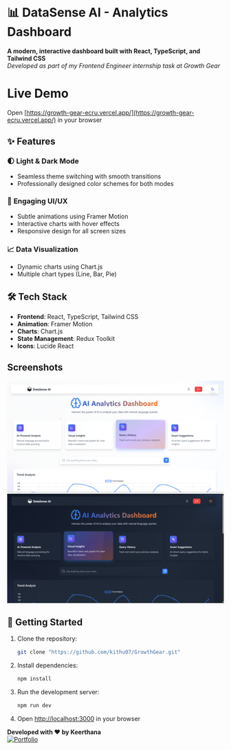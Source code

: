 # 📊 DataSense AI - Analytics Dashboard  

**A modern, interactive dashboard built with React, TypeScript, and Tailwind CSS**  
*Developed as part of my Frontend Engineer internship task at Growth Gear*  

# Live Demo
Open [https://growth-gear-ecru.vercel.app/](https://growth-gear-ecru.vercel.app/) in your browser  

## ✨ Features  

### 🌓 **Light & Dark Mode**  
- Seamless theme switching with smooth transitions    
- Professionally designed color schemes for both modes  

### 🎨 **Engaging UI/UX**  
- Subtle animations using Framer Motion  
- Interactive charts with hover effects  
- Responsive design for all screen sizes  

### 📈 **Data Visualization**  
- Dynamic charts using Chart.js   
- Multiple chart types (Line, Bar, Pie)  

## 🛠️ Tech Stack  

- **Frontend**: React, TypeScript, Tailwind CSS  
- **Animation**: Framer Motion  
- **Charts**: Chart.js  
- **State Management**: Redux Toolkit  
- **Icons**: Lucide React  

## Screenshots

![Dashboard Light Mode](./images/SS2.png)
![Dashboard Dark Mode](./images/SS1.png)

## 🚀 Getting Started  

1. Clone the repository:  
   ```bash
   git clone "https://github.com/kithu07/GrowthGear.git"
   ```

2. Install dependencies:  
   ```bash
   npm install
   ```

3. Run the development server:  
   ```bash
   npm run dev
   ```

4. Open [http://localhost:3000](http://localhost:3000) in your browser  



**Developed with ❤️ by Keerthana**  
[![Portfolio](https://img.shields.io/badge/Portfolio-Visit-brightgreen)](https://keerthana-portfolio-mu.vercel.app/)  

